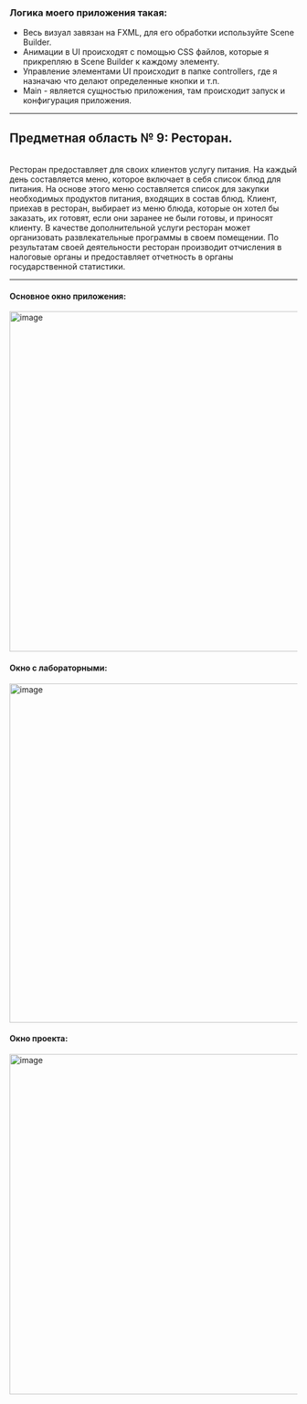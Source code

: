 <h3>Логика моего приложения такая:</h3>

* Весь визуал завязан на FXML, для его обработки используйте Scene Builder.
* Анимации в UI происходят с помощью CSS файлов, которые я прикрепляю в Scene Builder к каждому элементу.
* Управление элементами UI происходит в папке controllers, где я назначаю что делают определенные кнопки и т.п.
* Main - является сущностью приложения, там происходит запуск и конфигурация приложения.
<hr>

<b><h2>Предметная область № 9: Ресторан.</h2></b>
<div><br>Ресторан предоставляет для своих клиентов услугу питания. На каждый день составляется меню, 
которое включает в себя список блюд для питания. На основе этого меню составляется список для 
закупки необходимых продуктов питания, входящих в состав блюд. Клиент, приехав в ресторан, выбирает 
из меню блюда, которые он хотел бы заказать, их готовят, если они заранее не были готовы, и приносят клиенту. 
В качестве дополнительной услуги ресторан может организовать развлекательные программы в своем помещении.
По результатам своей деятельности ресторан производит отчисления в налоговые органы и предоставляет отчетность
в органы государственной статистики.</div>

<hr>

<h4>Основное окно приложения:</h4>

<img width="596" alt="image" src="https://github.com/yaromochka/DSTU/assets/137483082/27a07497-c49f-4586-8734-3557d1ee77b7">

<h4>Окно с лабораторными:</h4>

<img width="594" alt="image" src="https://github.com/yaromochka/DSTU/assets/137483082/539e30c7-4f43-4143-94e4-efd486c0250a">

<h4>Окно проекта:</h4>

<img width="596" alt="image" src="https://github.com/yaromochka/DSTU/assets/137483082/764e0377-33e1-4c85-a590-5144f356a28e">
